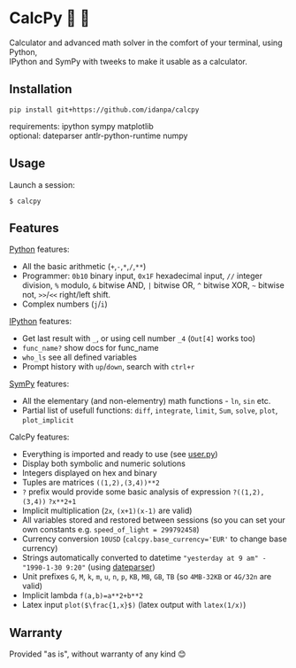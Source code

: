 # CalcPy 🧮 🐍

Calculator and advanced math solver in the comfort of your terminal, using Python,   
IPython and SymPy with tweeks to make it usable as a calculator.

## Installation 
```
pip install git+https://github.com/idanpa/calcpy
```
requirements: ipython sympy matplotlib   
optional: dateparser antlr-python-runtime numpy
## Usage
Launch a session: 
```
$ calcpy
```
## Features
[Python](https://www.python.org/) features:
* All the basic arithmetic (`+`,`-`,`*`,`/`,`**`)
* Programmer: `0b10` binary input, `0x1F` hexadecimal input, `//` integer division, `%` modulo, `&` bitwise AND, `|` bitwise OR, `^` bitwise XOR, `~` bitwise not, `>>`/`<<` right/left shift. 
* Complex numbers (`j`/`i`)

[IPython](https://ipython.org) features:
* Get last result with `_`, or using cell number `_4` (`Out[4]` works too) 
* `func_name?` show docs for func_name
* `who_ls` see all defined variables
* Prompt history with `up`/`down`, search with `ctrl+r`

[SymPy](https://www.sympy.org) features:
* All the elementary (and non-elementry) math functions - `ln`, `sin` etc. 
* Partial list of usefull functions: `diff`, `integrate`, `limit`, `Sum`, `solve`, `plot`, `plot_implicit`

CalcPy features:
* Everything is imported and ready to use (see [user.py](calcpy/user.py))
* Display both symbolic and numeric solutions
* Integers displayed on hex and binary
* Tuples are matrices `((1,2),(3,4))**2`        
* `?` prefix would provide some basic analysis of expression `?((1,2),(3,4))` `?x**2+1` 
* Implicit multiplication (`2x`, `(x+1)(x-1)` are valid)
* All variables stored and restored between sessions (so you can set your own constants e.g. `speed_of_light = 299792458`)
* Currency conversion `10USD` (`calcpy.base_currency='EUR'` to change base currency)
* Strings automatically converted to datetime `"yesterday at 9 am" - "1990-1-30 9:20"` (using [dateparser](https://github.com/scrapinghub/dateparser))
* Unit prefixes `G`, `M`, `k`, `m`, `u`, `n`, `p`, `KB`, `MB`, `GB`, `TB` (so `4MB-32KB` or `4G/32n` are valid)
* Implicit lambda `f(a,b)=a**2+b**2`
* Latex input `plot($\frac{1,x}$)` (latex output with `latex(1/x)`)

## Warranty
Provided "as is", without warranty of any kind 😊
